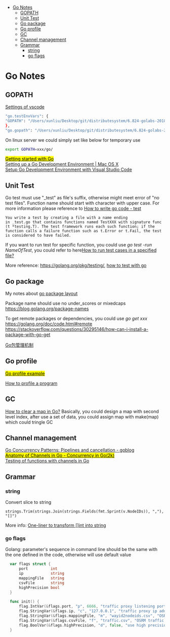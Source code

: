 
- [Go Notes](#Go-Notes)
  - [GOPATH](#GOPATH)
  - [Unit Test](#Unit-Test)
  - [Go package](#Go-package)
  - [Go profile](#Go-profile)
  - [GC](#GC)
  - [Channel management](#Channel-management)
  - [Grammar](#Grammar)
    - [string](#string)
    - [go flags](#go-flags)

# Go Notes

## GOPATH

[Settings of vscode](https://github.com/Microsoft/vscode-go/wiki/GOPATH-in-the-VS-Code-Go-extension)

```bash
"go.testEnvVars": {
"GOPATH": "/Users/xunliu/Desktop/git/distributesystem/6.824-golabs-2018"
},
"go.gopath": "/Users/xunliu/Desktop/git/distributesystem/6.824-golabs-2018",
```

On linux server we could simply set like below for temporary use
```bash
export GOPATH=xxx/go/
```
[<mark>Getting started with Go</mark>](https://medium.com/rungo/working-in-go-workspace-3b0576e0534a)  
[Setting up a Go Development Environment | Mac OS X](https://medium.com/@AkyunaAkish/setting-up-a-golang-development-environment-mac-os-x-d58e5a7ea24f)  
[Setup Go Development Environment with Visual Studio Code](https://rominirani.com/setup-go-development-environment-with-visual-studio-code-7ea5d643a51a)  


## Unit Test

Go test must use "_test" as file's suffix, otherwise might meet error of "no test files".   Function name should start with character with upper case.
For more information please reference to [How to write go code - test](https://golang.org/doc/code.html#Testing)
```
You write a test by creating a file with a name ending in _test.go that contains functions named TestXXX with signature func (t *testing.T). The test framework runs each such function; if the function calls a failure function such as t.Error or t.Fail, the test is considered to have failed.
```
If you want to run test for specific function, you could use *go test -run NameOfTest*, you could refer to here[How to run test cases in a specified file?](https://stackoverflow.com/questions/16935965/how-to-run-test-cases-in-a-specified-file)

More reference: https://golang.org/pkg/testing/, [how to test with go](https://www.calhoun.io/how-to-test-with-go/)



## Go package

My notes about [go package layout](./go-package-layout.md)

Package name should use no under_scores or mixedcaps
https://blog.golang.org/package-names

To get remote packages or dependencies, you could use *go get xxx*
https://golang.org/doc/code.html#remote
https://stackoverflow.com/questions/30295146/how-can-i-install-a-package-with-go-get

[Go包管理机制](https://io-meter.com/2014/07/30/go's-package-management/)

## Go profile

[<mark>Go profile example</mark>](https://flaviocopes.com/golang-profiling/)

[How to profile a program](https://golang.org/pkg/runtime/pprof/)


## GC

[How to clear a map in Go?](https://stackoverflow.com/questions/13812121/how-to-clear-a-map-in-go)
Basically, you could design a map with second level index, after use a set of data, you could assign map with make(map) which could tringle GC
  

## Channel management

[Go Concurrency Patterns: Pipelines and cancellation - goblog](https://blog.golang.org/pipelines)  
[<mark>Anatomy of Channels in Go - Concurrency in Go(2k)</mark>](https://medium.com/rungo/anatomy-of-channels-in-go-concurrency-in-go-1ec336086adb)  
[Testing of functions with channels in Go](https://www.sidorenko.io/post/2019/01/testing-of-functions-with-channels-in-go/)  



## Grammar

### string

Convert slice to string
```
strings.Trim(strings.Join(strings.Fields(fmt.Sprint(v.NodeIDs)), ","), "[]") 
```
More info: [One-liner to transform []int into string](https://stackoverflow.com/questions/37532255/one-liner-to-transform-int-into-string)


### go flags

Golang: parameter's sequence in command line should be the same with the one defined in the code, otherwise will use default value

```go
  var flags struct {
      port          int
      ip            string
      mappingFile   string
      csvFile       string
      highPrecision bool
  }    
       
  func init() {
      flag.IntVar(&flags.port, "p", 6666, "traffic proxy listening port")
      flag.StringVar(&flags.ip, "c", "127.0.0.1", "traffic proxy ip address")
      flag.StringVar(&flags.mappingFile, "m", "wayid2nodeids.csv", "OSRM way id to node ids mapping table")
      flag.StringVar(&flags.csvFile, "f", "traffic.csv", "OSRM traffic csv file")                                                                                                                         
      flag.BoolVar(&flags.highPrecision, "d", false, "use high precision speeds, i.e. decimal")
  }   
```

